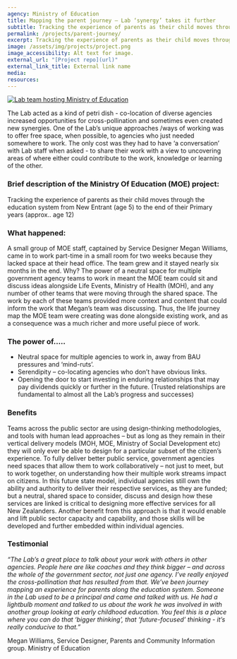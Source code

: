 ```yaml
---
agency: Ministry of Education
title: Mapping the parent journey – Lab ‘synergy’ takes it further
subtitle: Tracking the experience of parents as their child moves through the education system
permalink: /projects/parent-journey/
excerpt: Tracking the experience of parents as their child moves through the education system
image: /assets/img/projects/project.png
image_accessibility: Alt text for image.
external_url: "[Project repo](url)"
external_link_title: External link name
media:
resources:
---
```


[![Lab team hosting Ministry of Education](/staging-site/assets/img/projects/parent-journey2.png)](/staging-site/assets/img/projects/parent-journey2.png)

The Lab acted as a kind of petri dish - co-location of diverse agencies increased opportunities for cross-pollination and sometimes even created new synergies.
One of the Lab’s unique approaches /ways of working was to offer free space, when possible, to agencies who just needed somewhere to work. The only cost was they had to have ‘a conversation’ with Lab staff when asked  - to share their work with a view to uncovering areas of where either could contribute to the work, knowledge or learning of the other.

### Brief description of the Ministry Of Education (MOE) project:

Tracking the experience of parents as their child moves through the education system from New Entrant (age 5) to the end of their Primary years (approx.. age 12)

### What happened:

A small group of MOE staff, captained by Service Designer Megan Williams, came in to work part-time in a small room for two weeks because they lacked space at their head office. The team grew and it stayed nearly six months in the end.
Why? The power of a neutral space for multiple government agency teams to work in meant the MOE team could sit and discuss ideas alongside Life Events, Ministry of Health (MOH), and any number of other teams that were moving through  the shared space.
The work by each of these teams provided more context and content that could inform the work that Megan’s team was discussing. Thus, the life journey map the MOE team were creating was done alongside existing work, and as a consequence was a much richer and more useful piece of work.

### The power of…..

* Neutral space for multiple agencies to work in, away from BAU pressures and ‘mind-ruts’.
* Serendipity – co-locating agencies who don’t have obvious links.
* Opening the door to start investing in enduring relationships that may pay dividends quickly or further in the future. (Trusted relationships are fundamental to almost all the Lab’s progress and successes)

### Benefits

Teams across the public sector are using design-thinking methodologies, and tools with human lead approaches – but as long as they remain in their vertical delivery models (MOH, MOE, Ministry of Social Development etc) they will only ever be able to design for a particular subset of the citizen’s experience. To fully deliver better public service, government agencies need spaces that allow them to work collaboratively – not just to meet, but to work together, on understanding how their multiple work streams impact on citizens.
In this future state model, individual agencies still own the ability and authority to deliver their respective services, as they are funded; but a neutral, shared space to consider, discuss and design how these services are linked is critical to designing more effective services for all New Zealanders.
Another benefit from this approach is that it would enable and lift public sector capacity and capability, and those skills will be developed and further embedded within individual agencies.

### Testimonial

*“The Lab’s a great place to talk about your work with others in other agencies. People here are like coaches and they think bigger – and across the whole of the government sector, not just one agency. I’ve really enjoyed the cross-pollination that has resulted from that. We’ve been journey mapping an experience for parents along the education system.
Someone in the Lab used to be a principal and came and talked with us. He had a lightbulb moment and talked to us about the work he was involved in with another group looking at early childhood education. You feel this is a place where you can do that ‘bigger thinking’, that ‘future-focused’ thinking - it’s really conducive to that.”* 

Megan Williams, Service Designer, Parents and Community Information group. Ministry of Education


